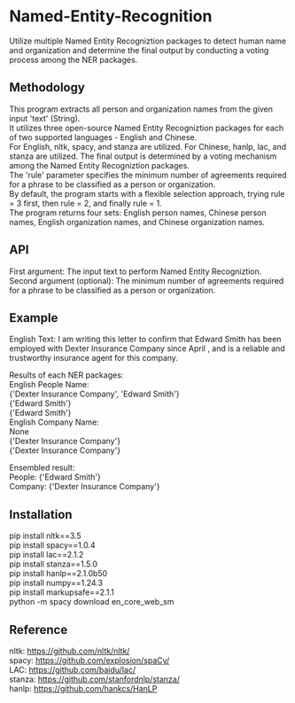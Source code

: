 # Named-Entity-Recognition
Utilize multiple Named Entity Recogniztion packages to detect human name and organization and determine the final output by conducting a voting process among the NER packages.

## Methodology
This program extracts all person and organization names from the given input 'text' (String).\
It utilizes three open-source Named Entity Recogniztion packages for each of two supported languages - English and Chinese.\
For English, nltk, spacy, and stanza are utilized. For Chinese, hanlp, lac, and stanza are utilized.
The final output is determined by a voting mechanism among the Named Entity Recogniztion packages.\
The 'rule' parameter specifies the minimum number of agreements required for a phrase to be classified as a person or organization.\
By default, the program starts with a flexible selection approach, trying rule = 3 first, then rule = 2, and finally rule = 1.\
The program returns four sets: English person names, Chinese person names, English organization names, and Chinese organization names.

## API
First argument: The input text to perform Named Entity Recogniztion.\
Second argument (optional): The minimum number of agreements required for a phrase to be classified as a person or organization.

## Example
English Text:
I am writing this letter to confirm that Edward Smith has been employed with Dexter Insurance Company since April , and is a reliable and trustworthy insurance agent for this company.

Results of each NER packages:\
English People Name:\
{'Dexter Insurance Company', 'Edward Smith'}\
{'Edward Smith'}\
{'Edward Smith'} \
English Company Name: \
None \
{'Dexter Insurance Company'}\
{'Dexter Insurance Company'}

Ensembled result:\
People: {'Edward Smith'}\
Company: {'Dexter Insurance Company'}

## Installation
pip install nltk==3.5\
pip install spacy==1.0.4\
pip install lac==2.1.2\
pip install stanza==1.5.0\
pip install hanlp==2.1.0b50\
pip install numpy==1.24.3\
pip install markupsafe==2.1.1\
python -m spacy download en_core_web_sm

## Reference
nltk: https://github.com/nltk/nltk/ \
spacy: https://github.com/explosion/spaCy/ \
LAC: https://github.com/baidu/lac/ \
stanza: https://github.com/stanfordnlp/stanza/ \
hanlp: https://github.com/hankcs/HanLP
